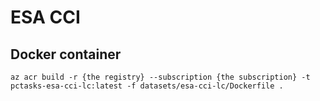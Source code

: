# ESA CCI

## Docker container

```shell
az acr build -r {the registry} --subscription {the subscription} -t pctasks-esa-cci-lc:latest -f datasets/esa-cci-lc/Dockerfile .
```
